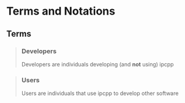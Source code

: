 # Terms and Notations

## Terms
> ### Developers
> Developers are individuals developing (and **not** using) ipcpp

> ### Users
> Users are individuals that use ipcpp to develop other software